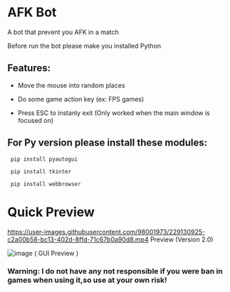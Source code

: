 # AFK Bot
A bot that prevent you AFK in a match 

Before run the bot please make you installed Python 

## Features:

- Move the mouse into random places

- Do some game action key (ex: FPS games)

- Press ESC to instanly exit (Only worked when the main window is focused on)

## For Py version please install these modules:

```
 pip install pyautogui

 pip install tkinter

 pip install webbrowser
```

# Quick Preview



https://user-images.githubusercontent.com/98001973/229130925-c2a00b58-bc13-402d-8ffd-71c67b0a90d8.mp4
Preview (Version 2.0)


![image](https://user-images.githubusercontent.com/98001973/229131365-86ce5b6c-ee48-4e47-9a8d-c0461c80300c.png)
( GUI Preview )

### Warning: I do not have any not responsible if you were ban in games when using it,so use at your own risk!
